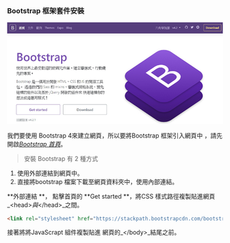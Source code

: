 ### Bootstrap 框架套件安裝

![](/assets/bootstrap4.jpg)

我們要使用 Bootstrap 4來建立網頁，所以要將Bootstrap 框架引入網頁中 ，請先開啟[_Bootstrap 首頁_](https://bootstrap.hexschool.com/)。

> 安裝 Bootstrap 有 2 種方式

1. 使用外部連結到網頁中。
2. 直接將bootstrap 檔案下載至網頁資料夾中，使用內部連結。

**外部連結 **， 點擊首頁的 **Get started **，將CSS 樣式路徑複製貼進網頁_&lt;head&gt;_與_&lt;/head&gt;_之間。

```html
<link rel="stylesheet" href="https://stackpath.bootstrapcdn.com/bootstrap/4.2.1/css/bootstrap.min.css" integrity="sha384-GJzZqFGwb1QTTN6wy59ffF1BuGJpLSa9DkKMp0DgiMDm4iYMj70gZWKYbI706tWS" crossorigin="anonymous">
```

接著將將JavaScrapt 組件複製貼進 網頁的_&lt;/body&gt;_結尾之前。

